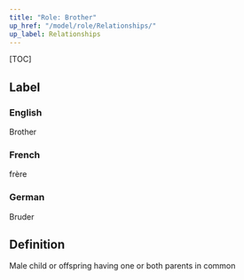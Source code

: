 ```yaml
---
title: "Role: Brother"
up_href: "/model/role/Relationships/"
up_label: Relationships
---
```


[TOC]

## Label

### English
Brother

### French
frère

### German
Bruder

## Definition
Male child or offspring having one or both parents in common
